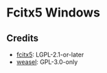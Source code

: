 # Fcitx5 Windows
## Credits
* [fcitx5](https://github.com/fcitx/fcitx5): LGPL-2.1-or-later
* [weasel](https://github.com/rime/weasel): GPL-3.0-only
